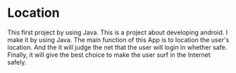 # Location
This first project by using Java.
This is a project about developing android. I make it by using Java. The main function of this App is to location the user's location. And the it will judge the net that the user will login in whether safe. Finally, it will give the best choice to make the user surf in the Internet safely.

